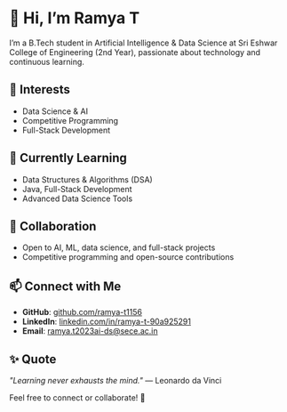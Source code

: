 # 👋 Hi, I’m Ramya T  
I’m a B.Tech student in Artificial Intelligence & Data Science at Sri Eshwar College of Engineering (2nd Year), passionate about technology and continuous learning.  

## 👀 Interests  
- Data Science & AI  
- Competitive Programming  
- Full-Stack Development  

## 🌱 Currently Learning  
- Data Structures & Algorithms (DSA)  
- Java, Full-Stack Development  
- Advanced Data Science Tools  

## 💞️ Collaboration  
- Open to AI, ML, data science, and full-stack projects  
- Competitive programming and open-source contributions  

## 📫 Connect with Me  
- **GitHub**: [github.com/ramya-t1156](https://github.com/ramya-t1156)  
- **LinkedIn**: [linkedin.com/in/ramya-t-90a925291](https://www.linkedin.com/in/ramya-t-90a925291)  
- **Email**: [ramya.t2023ai-ds@sece.ac.in](mailto:ramya.t2023ai-ds@sece.ac.in)  

## ✨ Quote  
_"Learning never exhausts the mind."_ — Leonardo da Vinci  

Feel free to connect or collaborate! 🚀  

